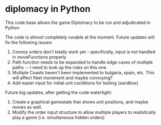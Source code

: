 # diplomacy in Python

This code base allows the game Diplomacy to be run and adjudicated in Python

The code is *almost* completely runable at the moment. Future updates will fix the following issues:
1. Convoy orders don't totally work yet - specifically, input is not handled in moveFunctions properly
2. Path function needs to be expanded to handle edge cases of multiple paths -- I need to look up the rules on this one.
3. Multiple Coasts haven't been implemented to bulgaria, spain, etc. This will affect fleet movement and maybe convoying?
4. Add easier input for initial unit conditions for testing (sandbox)


Future big updates, after getting the code watertight:
1. Create a graphical gamestate that shows unit positions, and maybe moves as well.
2. Modify the order input structure to allow multiple players to realistically play a game (i.e. simultaneous hidden orders)
